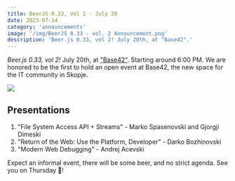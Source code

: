 ```yaml
---
title: BeerJS 0.33, Vol 2 - July 20
date: 2023-07-14
category: 'announcements'
image: '/img/BeerJS 0.33 - vol. 2 Announcement.png'
description: 'Beer.js 0.33, vol 2! July 20th, at "Base42".'
---
```


_Beer.js 0.33, vol 2!_ July 20th, at ["Base42"](https://42.mk). Starting around 6:00 PM. We are honored to be the first
to hold an open event at Base42, the new space for the IT community in Skopje.

<img src="/img/BeerJS 0.33 - vol. 2 Announcement.png" />

## Presentations

1. "File System Access API + Streams" - Marko Spasenovski and Gjorgji Dimeski
2. "Return of the Web: Use the Platform, Developer" - Darko Bozhinovski
3. "Modern Web Debugging" - Andrej Acevski

Expect an informal event, there will be some beer, and no strict agenda. See you on Thursday 🍻!
